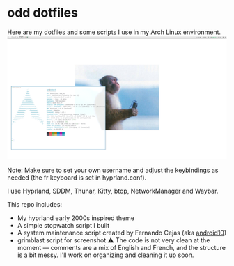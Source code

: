 # odd dotfiles
Here are my dotfiles and some scripts I use in my Arch Linux environment.
![demo icon](https://github.com/byodd/dotfiles/blob/main/demo.png?raw=true "Desktop Demo")

Note: Make sure to set your own username and adjust the keybindings as needed (the fr keyboard is set in hyprland.conf).

I use Hyprland, SDDM, Thunar, Kitty, btop, NetworkManager and Waybar.

This repo includes:
 - My hyprland early 2000s inspired theme
 - A simple stopwatch script I built
 - A system maintenance script created by Fernando Cejas (aka [android10](https://github.com/android10))
 - grimblast script for screenshot
⚠️ The code is not very clean at the moment — comments are a mix of English and French, and the structure is a bit messy. I'll work on organizing and cleaning it up soon.
